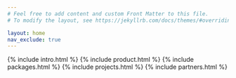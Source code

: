```yaml
---
# Feel free to add content and custom Front Matter to this file.
# To modify the layout, see https://jekyllrb.com/docs/themes/#overriding-theme-defaults

layout: home
nav_exclude: true
---
```

{% include intro.html %}
{% include product.html %}
{% include packages.html %}
{% include projects.html %}
{% include partners.html %}
<!--{% include jobs.html %}-->
